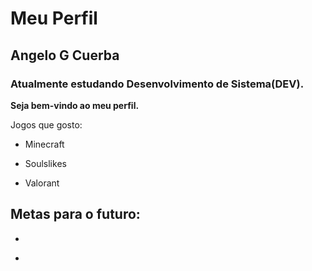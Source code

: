 # Meu Perfil 

## Angelo G Cuerba

### Atualmente estudando Desenvolvimento de Sistema(DEV).

**Seja bem-vindo ao meu perfil.**

Jogos que gosto:
- Minecraft
* Soulslikes
+ Valorant

Metas para o futuro:
- 
* 
+ 

